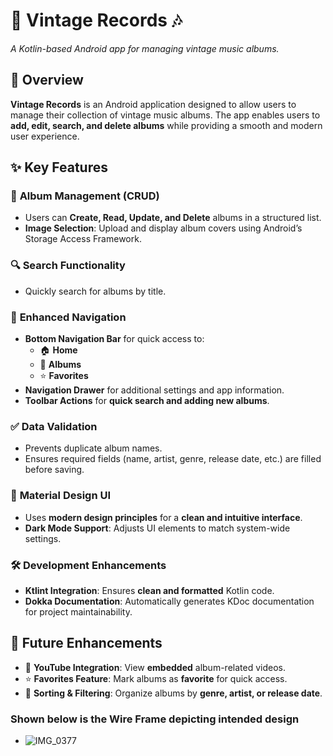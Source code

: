 # 🎵 **Vintage Records** 🎶  
_A Kotlin-based Android app for managing vintage music albums._

## 📌 **Overview**
**Vintage Records** is an Android application designed to allow users to manage their collection of vintage music albums. The app enables users to **add, edit, search, and delete albums** while providing a smooth and modern user experience.

## ✨ **Key Features**
### 📀 **Album Management (CRUD)**
- Users can **Create, Read, Update, and Delete** albums in a structured list.
- **Image Selection**: Upload and display album covers using Android’s Storage Access Framework.

### 🔍 **Search Functionality**
- Quickly search for albums by title.

### 🧭 **Enhanced Navigation**
- **Bottom Navigation Bar** for quick access to:
  - 🏠 **Home**
  - 🎼 **Albums**
  - ⭐ **Favorites**
- **Navigation Drawer** for additional settings and app information.
- **Toolbar Actions** for **quick search and adding new albums**.

### ✅ **Data Validation**
- Prevents duplicate album names.
- Ensures required fields (name, artist, genre, release date, etc.) are filled before saving.

### 🎨 **Material Design UI**
- Uses **modern design principles** for a **clean and intuitive interface**.
- **Dark Mode Support**: Adjusts UI elements to match system-wide settings.

### 🛠 **Development Enhancements**
- **Ktlint Integration**: Ensures **clean and formatted** Kotlin code.
- **Dokka Documentation**: Automatically generates KDoc documentation for project maintainability.

## 🚀 **Future Enhancements**
- 🎥 **YouTube Integration**: View **embedded** album-related videos.
- ⭐ **Favorites Feature**: Mark albums as **favorite** for quick access.
- 🔄 **Sorting & Filtering**: Organize albums by **genre, artist, or release date**.

### Shown below is the Wire Frame depicting intended design
- ![IMG_0377](https://github.com/user-attachments/assets/d095b550-7381-4c10-9a35-e7c75b4fbafc)
